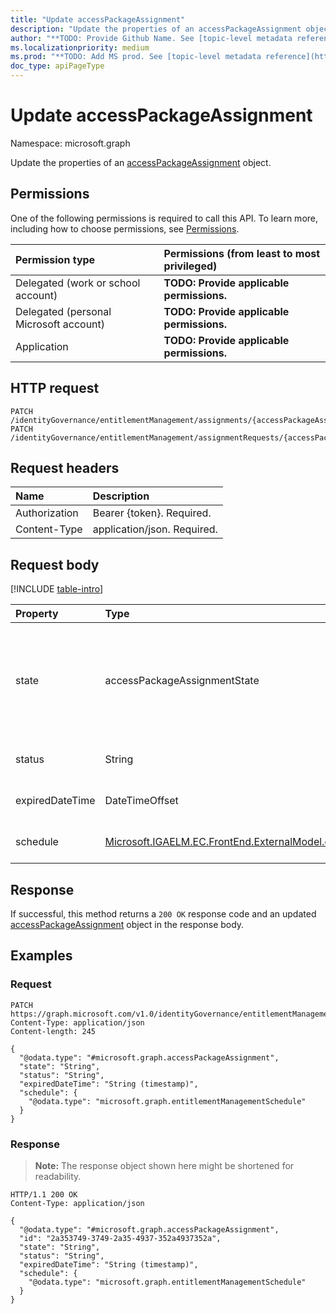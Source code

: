 ```yaml
---
title: "Update accessPackageAssignment"
description: "Update the properties of an accessPackageAssignment object."
author: "**TODO: Provide Github Name. See [topic-level metadata reference](https://msgo.azurewebsites.net/add/document/guidelines/metadata.html#topic-level-metadata)**"
ms.localizationpriority: medium
ms.prod: "**TODO: Add MS prod. See [topic-level metadata reference](https://msgo.azurewebsites.net/add/document/guidelines/metadata.html#topic-level-metadata)**"
doc_type: apiPageType
---
```


# Update accessPackageAssignment
Namespace: microsoft.graph



Update the properties of an [accessPackageAssignment](../resources/accesspackageassignment.md) object.

## Permissions
One of the following permissions is required to call this API. To learn more, including how to choose permissions, see [Permissions](/graph/permissions-reference).

|Permission type|Permissions (from least to most privileged)|
|:---|:---|
|Delegated (work or school account)|**TODO: Provide applicable permissions.**|
|Delegated (personal Microsoft account)|**TODO: Provide applicable permissions.**|
|Application|**TODO: Provide applicable permissions.**|

## HTTP request

<!-- {
  "blockType": "ignored"
}
-->
``` http
PATCH /identityGovernance/entitlementManagement/assignments/{accessPackageAssignmentId}
PATCH /identityGovernance/entitlementManagement/assignmentRequests/{accessPackageAssignmentRequestId}/assignment
```

## Request headers
|Name|Description|
|:---|:---|
|Authorization|Bearer {token}. Required.|
|Content-Type|application/json. Required.|

## Request body
[!INCLUDE [table-intro](../../includes/update-property-table-intro.md)]


|Property|Type|Description|
|:---|:---|:---|
|state|accessPackageAssignmentState|**TODO: Add Description**. The possible values are: `delivering`, `partiallyDelivered`, `delivered`, `expired`, `deliveryFailed`, `unknownFutureValue`. Optional.|
|status|String|**TODO: Add Description** Optional.|
|expiredDateTime|DateTimeOffset|**TODO: Add Description** Optional.|
|schedule|[Microsoft.IGAELM.EC.FrontEnd.ExternalModel.entitlementManagementSchedule](../resources/entitlementmanagementschedule.md)|**TODO: Add Description** Optional.|



## Response

If successful, this method returns a `200 OK` response code and an updated [accessPackageAssignment](../resources/accesspackageassignment.md) object in the response body.

## Examples

### Request
<!-- {
  "blockType": "request",
  "name": "update_accesspackageassignment"
}
-->
``` http
PATCH https://graph.microsoft.com/v1.0/identityGovernance/entitlementManagement/assignments/{accessPackageAssignmentId}
Content-Type: application/json
Content-length: 245

{
  "@odata.type": "#microsoft.graph.accessPackageAssignment",
  "state": "String",
  "status": "String",
  "expiredDateTime": "String (timestamp)",
  "schedule": {
    "@odata.type": "microsoft.graph.entitlementManagementSchedule"
  }
}
```


### Response
>**Note:** The response object shown here might be shortened for readability.
<!-- {
  "blockType": "response",
  "truncated": true
}
-->
``` http
HTTP/1.1 200 OK
Content-Type: application/json

{
  "@odata.type": "#microsoft.graph.accessPackageAssignment",
  "id": "2a353749-3749-2a35-4937-352a4937352a",
  "state": "String",
  "status": "String",
  "expiredDateTime": "String (timestamp)",
  "schedule": {
    "@odata.type": "microsoft.graph.entitlementManagementSchedule"
  }
}
```

